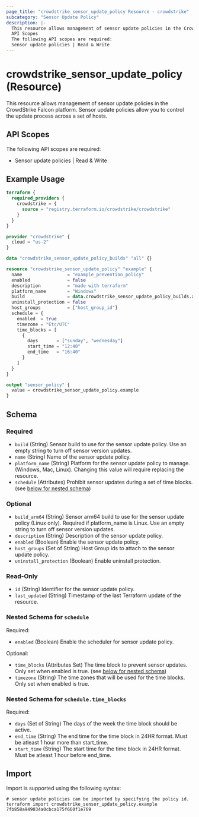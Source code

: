 ```yaml
---
page_title: "crowdstrike_sensor_update_policy Resource - crowdstrike"
subcategory: "Sensor Update Policy"
description: |-
  This resource allows management of sensor update policies in the CrowdStrike Falcon platform. Sensor update policies allow you to control the update process across a set of hosts.
  API Scopes
  The following API scopes are required:
  Sensor update policies | Read & Write
---
```


# crowdstrike_sensor_update_policy (Resource)

This resource allows management of sensor update policies in the CrowdStrike Falcon platform. Sensor update policies allow you to control the update process across a set of hosts.

## API Scopes

The following API scopes are required:

- Sensor update policies | Read & Write


## Example Usage

```terraform
terraform {
  required_providers {
    crowdstrike = {
      source = "registry.terraform.io/crowdstrike/crowdstrike"
    }
  }
}

provider "crowdstrike" {
  cloud = "us-2"
}

data "crowdstrike_sensor_update_policy_builds" "all" {}

resource "crowdstrike_sensor_update_policy" "example" {
  name                 = "example_prevention_policy"
  enabled              = false
  description          = "made with terraform"
  platform_name        = "Windows"
  build                = data.crowdstrike_sensor_update_policy_builds.all.windows.n1.build
  uninstall_protection = false
  host_groups          = ["host_group_id"]
  schedule = {
    enabled  = true
    timezone = "Etc/UTC"
    time_blocks = [
      {
        days       = ["sunday", "wednesday"]
        start_time = "12:40"
        end_time   = "16:40"
      }
    ]
  }
}

output "sensor_policy" {
  value = crowdstrike_sensor_update_policy.example
}
```

<!-- schema generated by tfplugindocs -->
## Schema

### Required

- `build` (String) Sensor build to use for the sensor update policy. Use an empty string to turn off sensor version updates.
- `name` (String) Name of the sensor update policy.
- `platform_name` (String) Platform for the sensor update policy to manage. (Windows, Mac, Linux). Changing this value will require replacing the resource.
- `schedule` (Attributes) Prohibit sensor updates during a set of time blocks. (see [below for nested schema](#nestedatt--schedule))

### Optional

- `build_arm64` (String) Sensor arm64 build to use for the sensor update policy (Linux only). Required if platform_name is Linux. Use an empty string to turn off sensor version updates.
- `description` (String) Description of the sensor update policy.
- `enabled` (Boolean) Enable the sensor update policy.
- `host_groups` (Set of String) Host Group ids to attach to the sensor update policy.
- `uninstall_protection` (Boolean) Enable uninstall protection.

### Read-Only

- `id` (String) Identifier for the sensor update policy.
- `last_updated` (String) Timestamp of the last Terraform update of the resource.

<a id="nestedatt--schedule"></a>
### Nested Schema for `schedule`

Required:

- `enabled` (Boolean) Enable the scheduler for sensor update policy.

Optional:

- `time_blocks` (Attributes Set) The time block to prevent sensor updates. Only set when enabled is true. (see [below for nested schema](#nestedatt--schedule--time_blocks))
- `timezone` (String) The time zones that will be used for the time blocks. Only set when enabled is true.

<a id="nestedatt--schedule--time_blocks"></a>
### Nested Schema for `schedule.time_blocks`

Required:

- `days` (Set of String) The days of the week the time block should be active.
- `end_time` (String) The end time for the time block in 24HR format. Must be atleast 1 hour more than start_time.
- `start_time` (String) The start time for the time block in 24HR format. Must be atleast 1 hour before end_time.

## Import

Import is supported using the following syntax:

```shell
# sensor update policies can be imported by specifying the policy id.
terraform import crowdstrike_sensor_update_policy.example 7fb858a949034a0cbca175f660f1e769
```
